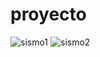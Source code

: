# proyecto
![sismo1](https://github.com/clictu/proyecto/assets/163079569/d7b33414-e172-4169-9c45-c678937d9747)
![sismo2](https://github.com/clictu/proyecto/assets/163079569/61f91982-c8cf-4ab5-953d-e26caa8bc117)
